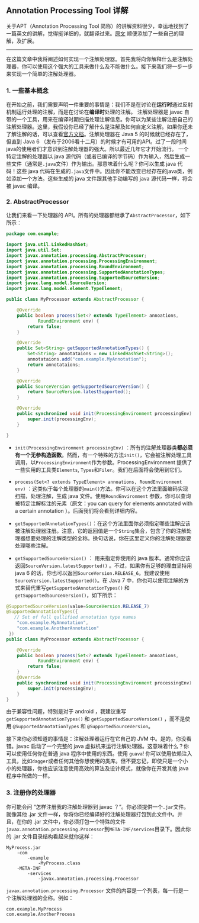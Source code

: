 Annotation Processing Tool 详解
------

关于APT（Annotation Processing Tool 简称）的讲解资料很少，幸运地找到了一篇英文的讲解，觉得挺详细的，就翻译过来。[原文](http://hannesdorfmann.com/annotation-processing/annotationprocessing101/) 顺便添加了一些自己的理解，及扩展。

---------------------------------------------------------------------------------------------------------------
在这篇文章中我将阐述如何实现一个注解处理器。首先我将向你解释什么是注解处理器，你可以使用这个强大的工具来做什么及不能做什么。接下来我们将一步一步来实现一个简单的注解处理器。

### 1. 一些基本概念
在开始之前，我们需要声明一件重要的事情是：我们不是在讨论在**运行时**通过反射机制运行处理的注解，而是在讨论在**编译时**处理的注解。
注解处理器是 javac 自带的一个工具，用来在编译时期扫描处理注解信息。你可以为某些注解注册自己的注解处理器。这里，我假设你已经了解什么是注解及如何自定义注解。如果你还未了解注解的话，可以查看[官方文档](http://docs.oracle.com/javase/tutorial/java/annotations/index.html)。注解处理器在 Java 5 的时候就已经存在了，但直到 Java 6 （发布于2006看十二月）的时候才有可用的API。过了一段时间java的使用者们才意识到注解处理器的强大。所以最近几年它才开始流行。
一个特定注解的处理器以 java 源代码（或者已编译的字节码）作为输入，然后生成一些文件（通常是`.java`文件）作为输出。那意味着什么呢？你可以生成 java 代码！这些 java 代码在生成的`.java`文件中。因此你不能改变已经存在的java类，例如添加一个方法。这些生成的 java 文件跟其他手动编写的 java 源代码一样，将会被 javac 编译。

### 2. AbstractProcessor
让我们来看一下处理器的 API。所有的处理器都继承了`AbstractProcessor`，如下所示：
```java
package com.example;

import java.util.LinkedHashSet;
import java.util.Set;
import javax.annotation.processing.AbstractProcessor;
import javax.annotation.processing.ProcessingEnvironment;
import javax.annotation.processing.RoundEnvironment;
import javax.annotation.processing.SupportedAnnotationTypes;
import javax.annotation.processing.SupportedSourceVersion;
import javax.lang.model.SourceVersion;
import javax.lang.model.element.TypeElement;

public class MyProcessor extends AbstractProcessor {

	@Override
	public boolean process(Set<? extends TypeElement> annoations,
			RoundEnvironment env) {
		return false;
	}

	@Override
	public Set<String> getSupportedAnnotationTypes() {
		Set<String> annotataions = new LinkedHashSet<String>();
	    annotataions.add("com.example.MyAnnotation");
	    return annotataions;
	}

	@Override
	public SourceVersion getSupportedSourceVersion() {
		return SourceVersion.latestSupported();
	}

	@Override
	public synchronized void init(ProcessingEnvironment processingEnv) {
		super.init(processingEnv);
	}

}
```

- `init(ProcessingEnvironment processingEnv)` ：所有的注解处理器类**都必须有一个无参构造函数**。然而，有一个特殊的方法`init()`，它会被注解处理工具调用，以`ProcessingEnvironment`作为参数。ProcessingEnvironment 提供了一些实用的工具类`Elements`, `Types`和`Filer`。我们在后面将会使用到它们。

- `process(Set<? extends TypeElement> annoations, RoundEnvironment env)` ：这类似于每个处理器的`main()`方法。你可以在这个方法里面编码实现扫描，处理注解，生成 java 文件。使用`RoundEnvironment` 参数，你可以查询被特定注解标注的元素（原文：you can query for elements annotated with a certain annotation ）。后面我们将会看到详细内容。

- `getSupportedAnnotationTypes()`：在这个方法里面你必须指定哪些注解应该被注解处理器注册。注意，它的返回值是一个`String`集合，包含了你的注解处理器想要处理的注解类型的全称。换句话说，你在这里定义你的注解处理器要处理哪些注解。

- `getSupportedSourceVersion()` ： 用来指定你使用的 java 版本。通常你应该返回`SourceVersion.latestSupported()` 。不过，如果你有足够的理由坚持用 java 6 的话，你也可以返回`SourceVersion.RELEASE_6`。我建议使用`SourceVersion.latestSupported()`。在 Java 7 中，你也可以使用注解的方式来替代重写`getSupportedAnnotationTypes()` 和 `getSupportedSourceVersion()`，如下所示：
```java
@SupportedSourceVersion(value=SourceVersion.RELEASE_7)
@SupportedAnnotationTypes({
   // Set of full qullified annotation type names
	"com.example.MyAnnotation",
	"com.example.AnotherAnnotation"
 })
public class MyProcessor extends AbstractProcessor {

	@Override
	public boolean process(Set<? extends TypeElement> annoations,
			RoundEnvironment env) {
		return false;
	}
	@Override
	public synchronized void init(ProcessingEnvironment processingEnv) {
		super.init(processingEnv);
	}
}
```
由于兼容性问题，特别是对于 android ，我建议重写`getSupportedAnnotationTypes()` 和 `getSupportedSourceVersion()` ，而不是使用 `@SupportedAnnotationTypes` 和 `@SupportedSourceVersion`。

接下来你必须知道的事情是：注解处理器运行在它自己的 JVM 中。是的，你没看错。javac 启动了一个完整的 java 虚拟机来运行注解处理器。这意味着什么？你可以使用任何你在普通 java 程序中使用的东西。使用 `guava`! 你可以使用依赖注入工具，比如`dagger`或者任何其他你想使用的类库。但不要忘记，即使只是一个小小的处理器，你也应该注意使用高效的算法及设计模式，就像你在开发其他 java 程序中所做的一样。

### 3. 注册你的处理器
你可能会问 “怎样注册我的注解处理器到 javac ？”。你必须提供一个`.jar`文件。就像其他 .jar 文件一样，你将你已经编译好的注解处理器打包到此文件中。并且，在你的 .jar 文件中，你必须打包一个特殊的文件`javax.annotation.processing.Processor`到`META-INF/services`目录下。因此你的 .jar 文件目录结构看起来就你这样：
```
MyProcess.jar
	-com
		-example
			-MyProcess.class
	-META-INF
		-services
			-javax.annotation.processing.Processor
```
`javax.annotation.processing.Processor` 文件的内容是一个列表，每一行是一个注解处理器的全称。例如：
```
com.example.MyProcess
com.example.AnotherProcess
```